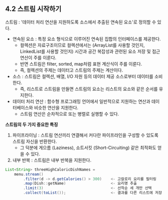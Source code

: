 ## 4.2 스트림 시작하기
스트림 : '데이터 처리 연산을 지원하도록 소스에서 추출된 연속된 요소'로 정의할 수 있다.

- 연속된 요소 : 특정 요소 형식으로 이루어진 연속된 집합의 인터페이스를 제공한다.
  - 컬렉션은 자료구조이므로 컬렉션에서는 (ArrayList를 사용할 것인지, LinkedList를 사용할 것인지) 시간과 공간 복잡성과 관련된 요소 저장 및 접근 연산이 주를 이룬다.
  - 반면 스트림은 filter, sorted, map처럼 표현 계산식이 주를 이룬다.
  - 즉, 컬렉션의 주제는 데이터고 스트림의 주제는 계산이다.
- 소스 : 스트림은 컬렉션, 배열, I/O 자원 등의 데이터 제공 소스로부터 데이터를 소비한다.
  - 즉, 리스트로 스트림을 만들면 스트림의 요소는 리스트의 요소와 같은 순서를 유지한다.
- 데이터 처리 연산 : 함수형 프로그래밍 언어에서 일반적으로 지원하는 연산과 데이터베이스와 비슷한 연산을 지원한다.
  - 스트림 연산은 순차적으로 또는 병렬로 실행할 수 있다.

**스트림의 두 가지 중요한 특징**
1. 파이프라이닝 : 스트림 연산끼리 연결해서 커다란 파이프라인을 구성할 수 있도록 스트림 자신을 반환한다.
   - 그 덕분에 게으름 (Laziness), 쇼트서킷 (Short-Circuiting) 같은 최적화도 얻을 수 있다.
2. 내부 반복 : 스트림은 내부 반복을 지원한다.
```java
List<String> threeHighCaloricDishNames = 
    menu.stream()
        .filter(d -> d.getCalories() > 300)    <- 고칼로리 요리를 필터링
        .map(Dish::getName)                    <- 요리명 추출
        .limit(3)                              <- 선착순 세 개만 선택
        .collect(toList());                    <- 결과를 다른 리스트에 저장
```